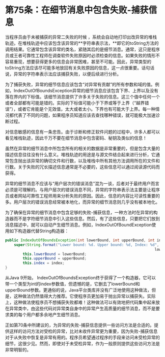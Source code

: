 # 第75条：在细节消息中包含失败-捕获信息

当程序员由于未被捕获的异常二失败的时候 ，系统会自动地打印出改异常的堆栈轨迹。在堆栈轨迹中应该包含该异常的**字符串表示法，**即它的toString方法的调用结果。它通常包含该异常的类名，紧随其后的是细节消息。通常，这只是程序员或王者可靠性工程师在调查软件失败原因时必须检查的信息。如果失败的情形不容易重现，想要获得更多的信息会非常困难，甚至不可能。因此，异常类型的toString方法应该尽可能多地放回有关失败原因的信息，这一点很重要。话句话说，异常的字符串表示法应该捕获失败，以便后续进行分析。

为了捕获失败，异常的细节信息应该包含“对异常有贡献”的所有参数和域的值。例如，IndexOutOfBoundsException异常的细节消息应该包含下界、上界以及没有落在界内的下标值。该细节消息提供了许多关于失败的信息。这三个值中任何一个或者全部都有可能是错的。实际的下标值可能小于下界或等于上界（“越界错误”），或者它肯能是个无效值，太大或者太小。下界也有可能大于上界。每一种情况都代表了不同的问题，如果程序员知道应该去查找哪种错误，就可能极大加速诊断过程。

对信息敏感的信息有一条忠告。由于诊断和修正软件问题的过程中，许多人都可以看见堆栈轨迹，因此千万不要在细节消息中包含密码、秘钥及类似的信息！

虽然在异常的细节消息中所包含所有的相关的数据是非常重要的，但是包含大量的描述信息往往没有什么意义。堆栈轨迹的用途是与源文件结合起来进行分析，它通常包含抛出该异常的确切文件和行数，以及堆栈中所有其他方法调用所在的文件和行数。关于失败的冗长描述信息通常是不必要的，这些信息可以通过阅读源代码而获得。

异常的细节消息不应该与“用户层次的错误消息”混为一谈，后者对于最终用户而言必须是可理解的。与用户层次的错误消息不同，异常的字符串表示法主要是让程序员或者网站可靠性工程师用来分析失败的原因。因此，信息的内容比可读性重要的多。用户层次的错误消息经常被本地化，而异常的细节消息则几乎没有被本地化。

为了确保在异常的细节消息中包含足够的失败-捕获信息，一种方法时在异常的构造器而不是字符细节消息中引入这些信息。然后，有了这些信息，只要把它们放到消息描述中，就可以自动产生细节消息。例如，IndexOutOfBoundException使用如下构造器代替String构造器：

```java
public IndexOutOfBoundsException(int lowerBound, int upperBound, int index) {
    super(String.format("Lower bound: %d. Upper bound: %d, Index: %d", 
																	lowerBound, upperBound, index));
		this.lowerBound = lowerBound;
		this.upperBound = upperBound;
		this.index = index;
}
```

从Java 9开始， IndexOutOfBoundsException终于获得了一个构造器，它可以带一个类型为int的index参数值，但遗憾的是，它删去了lowerBound和upperBound参数。更通俗的说，Java平台类库并没有广泛地使用这种做法，但是，这种做法仍然值得大力推荐。它使程序员更加易于抛出异常以捕获失。实际上，这种做法使程序员不想捕获失败都难！这种做法可以有效地把代码集中起来放在异常类中，由这些代码对异常类自身中的异常产生高质量的细节消息，而不是要求类的每个用户都多余地产生细节消息。

正如第70条中所建议的，为异常的失败-捕获信息提供一些访问方法是合适的。提供这样的访问方法对受检的异常，比对未收件异常更为重要，因为失败-捕获信息对于从失败中恢复是非常有用的。程序员希望通过程序的手段来访问未受检异常的细节，这很少见。然而，即使对于未受检异常，作为一般原则提供这些访问方法是非常明智的。